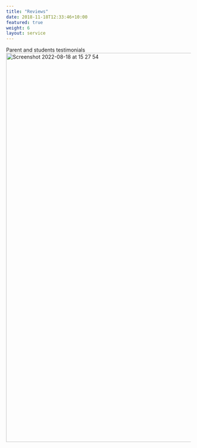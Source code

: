 ```yaml
---
title: "Reviews"
date: 2018-11-18T12:33:46+10:00
featured: true
weight: 6
layout: service
---
```


Parent and students testimonials
<img width="1063" alt="Screenshot 2022-08-18 at 15 27 54" src="https://user-images.githubusercontent.com/101880157/185406833-056a36d6-ba7f-4708-bf0c-dee382f1cd65.png">
